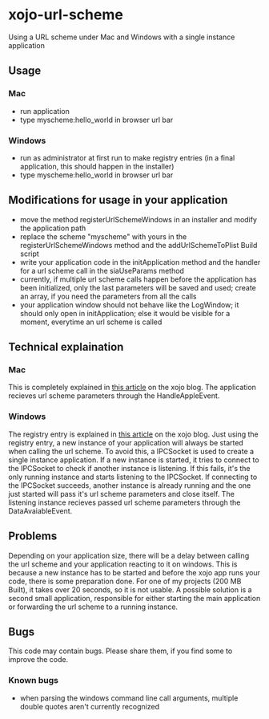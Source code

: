 # xojo-url-scheme

Using a URL scheme under Mac and Windows with a single instance application

## Usage

### Mac

- run application
- type myscheme:hello_world in browser url bar

### Windows

- run as administrator at first run to make registry entries (in a final application, this should happen in the installer)
- type myscheme:hello_world in browser url bar

## Modifications for usage in your application

- move the method registerUrlSchemeWindows in an installer and modify the application path
- replace the scheme "myscheme" with yours in the registerUrlSchemeWindows method and the addUrlSchemeToPlist Build script
- write your application code in the initApplication method and the handler for a url scheme call in the siaUseParams method
- currently, if multiple url scheme calls happen before the application has been initialized, only the last parameters will be saved and used; create an array, if you need the parameters from all the calls
- your application window should not behave like the LogWindow; it should only open in initApplication; else it would be visible for a moment, everytime an url scheme is called

## Technical explaination

### Mac

This is completely explained in [this article](http://blog.xojo.com/2016/05/09/let-your-os-x-desktop-app-react-to-custom-uris/) on the xojo blog.
The application recieves url scheme parameters through the HandleAppleEvent.

### Windows

The registry entry is explained in [this article](http://blog.xojo.com/2016/08/16/custom-uri-schemes-on-windows/) on the xojo blog.
Just using the registry entry, a new instance of your application will always be started when calling the url scheme. To avoid this, a IPCSocket is used to create a single instance application. If a new instance is started, it tries to connect to the IPCSocket to check if another instance is listening. If this fails, it's the only running instance and starts listening to the IPCSocket. If connecting to the IPCSocket succeeds, another instance is already running and the one just started will pass it's url scheme parameters and close itself.
The listening instance recieves passed url scheme parameters through the DataAvaiableEvent.

## Problems

Depending on your application size, there will be a delay between calling the url scheme and your application reacting to it on windows. This is because a new instance has to be started and before the xojo app runs your code, there is some preparation done. For one of my projects (200 MB Built), it takes over 20 seconds, so it is not usable. A possible solution is a second small application, responsible for either starting the main application or forwarding the url scheme to a running instance.

## Bugs

This code may contain bugs. Please share them, if you find some to improve the code.

### Known bugs

- when parsing the windows command line call arguments, multiple double quotes aren't currently recognized
